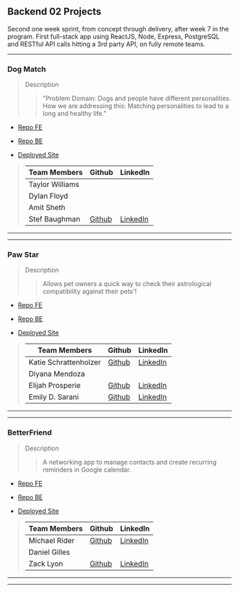 <!-- Below is the template to be used for creating consistent information for each project week in each cohort.  Provide as much information as is available.

Edit link syntax when no link is available, as in the case of students who don't have a portfolio site yet or if there is no back-end repo.

Include contextual information for the learning objectives represented in the projects for their point in the program.

Include any new tech/libraries used in the 'Description' field for each application. -->

## Backend 02 Projects

Second one week sprint, from concept through delivery, after week 7 in the program. First full-stack app using ReactJS, Node, Express, PostgreSQL and RESTful API calls hitting a 3rd party API, on fully remote teams.

---

### Dog Match

> Description
>
> > "Problem Domain: Dogs and people have different personalities. How we are addressing this: Matching personalities to lead to a long and healthy life."

-   [Repo FE](https://github.com/Dog-Match/dog-match-fe)

-   [Repo BE](https://github.com/Dog-Match/dog-match-be)

-   [Deployed Site](https://dog-match-app.netlify.app/)

> | Team Members    | Github                                     | LinkedIn                                                   |
> | --------------- | ------------------------------------------ | ---------------------------------------------------------- |
> | Taylor Williams |                                            |                                                            |
> | Dylan Floyd     |                                            |                                                            |
> | Amit Sheth      |                                            |                                                            |
> | Stef Baughman   | [Github](https://github.com/HonduranCoder) | [LinkedIn](https://www.linkedin.com/in/estefani-baughman/) |

---

---

### Paw Star

> Description
>
> > Allows pet owners a quick way to check their astrological compatibility against their pets'!

-   [Repo FE](https://github.com/EmilyDSarani/paw-star-fe)

-   [Repo BE](https://github.com/ProsperieEli/paw-star-be)

-   [Deployed Site](https://paw-star.netlify.app/)

> | Team Members          | Github                                         | LinkedIn                                                   |
> | --------------------- | ---------------------------------------------- | ---------------------------------------------------------- |
> | Katie Schrattenholzer | [Github](https://github.com/k-schrattenholzer) | [LinkedIn](https://www.linkedin.com/in/k-schrattenholzer/) |
> | Diyana Mendoza        |                                                |                                                            |
> | Elijah Prosperie      | [Github](https://github.com/ProsperieEli)      | [LinkedIn](https://www.linkedin.com/in/elijahprosperie/)   |
> | Emily D. Sarani       | [Github](https://github.com/in/emily-sarani)   | [LinkedIn](https://www.linkedin.com/EmilyDSarani)          |

---

---

### BetterFriend

> Description
>
> > A networking app to manage contacts and create recurring reminders in Google calendar.

-   [Repo FE](https://github.com/LousyFriend/better-friend-fe)

-   [Repo BE](https://github.com/LousyFriend/betterfriend-be)

-   [Deployed Site](https://competent-nobel-a651b0.netlify.app/)

> | Team Members  | Github                                    | LinkedIn                                              |
> | ------------- | ----------------------------------------- | ----------------------------------------------------- |
> | Michael Rider | [Github](https://github.com/MikepdXRider) | [LinkedIn](https://www.linkedin.com/in/mikepdxrider/) |
> | Daniel Gilles |                                           |                                                       |
> | Zack Lyon     | [Github](https://github.com/ZackLyon)     | [LinkedIn](https://www.linkedin.com/in/zacklyon/)     |

---

---

<!-- ### Name of app

> Description
>
> > Lorem ipsum dolor sit amet, consectetur adipiscing elit, sed do eiusmod tempor incididunt ut labore et dolore magna aliqua. Ut enim ad minim veniam, quis nostrud exercitation ullamco laboris nisi ut aliquip ex ea commodo consequat. Duis aute irure dolor in reprehenderit in voluptate velit esse cillum dolore eu fugiat nulla pariatur. Excepteur sint occaecat cupidatat non proident, sunt in culpa qui officia deserunt mollit anim id est laborum.

-   [Repo FE](Link)

-   [Repo BE](Link)

-   [Deployed Site](Link)

-   [Video Presentation](Link)

> | Team Members                      | Github         | LinkedIn         |
> | --------------------------------- | -------------- | ---------------- |
> | [Student Name](Link-to-Portfolio) | [Github](Link) | [LinkedIn](Link) |
> | Student Name                      | [Github](Link) | [LinkedIn](Link) |

---

---
